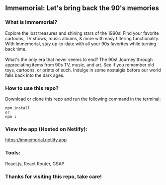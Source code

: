 ## Immemorial: Let's bring back the 90's memories

### What is Immemorial?

Explore the lost treasures and shining stars of the 1990s! Find your favorite cartoons, TV shows, music albums, & more with easy filtering functionality. With Immemorial, stay up-to-date with all your 90s favorites while turning back time.
<br/>
<br/>
What's the only era that never seems to end? The 90s! Journey through appreciating items from 90s TV, music, and art. See if you remember old toys, cartoons, or prints of such. Indulge in some nostalgia before our world falls back into the dark ages.

### How to use this repo?

Download or clone this repo and run the following command in the terminal:

```
npm install
or
npm i
```

### View the app (Hosted on Netlify):

https://immemorial.netlify.app

### Tools:

React.js, React Router, GSAP

### Thanks for visiting this repo, take care!
